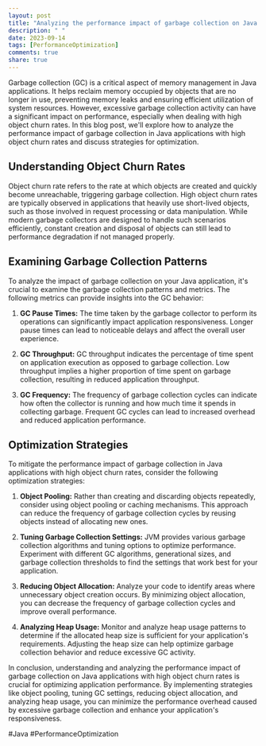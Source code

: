 ```yaml
---
layout: post
title: "Analyzing the performance impact of garbage collection on Java applications with high object churn rates"
description: " "
date: 2023-09-14
tags: [PerformanceOptimization]
comments: true
share: true
---
```


Garbage collection (GC) is a critical aspect of memory management in Java applications. It helps reclaim memory occupied by objects that are no longer in use, preventing memory leaks and ensuring efficient utilization of system resources. However, excessive garbage collection activity can have a significant impact on performance, especially when dealing with high object churn rates. In this blog post, we'll explore how to analyze the performance impact of garbage collection in Java applications with high object churn rates and discuss strategies for optimization.

## Understanding Object Churn Rates

Object churn rate refers to the rate at which objects are created and quickly become unreachable, triggering garbage collection. High object churn rates are typically observed in applications that heavily use short-lived objects, such as those involved in request processing or data manipulation. While modern garbage collectors are designed to handle such scenarios efficiently, constant creation and disposal of objects can still lead to performance degradation if not managed properly.

## Examining Garbage Collection Patterns

To analyze the impact of garbage collection on your Java application, it's crucial to examine the garbage collection patterns and metrics. The following metrics can provide insights into the GC behavior:

1. **GC Pause Times:** The time taken by the garbage collector to perform its operations can significantly impact application responsiveness. Longer pause times can lead to noticeable delays and affect the overall user experience.

2. **GC Throughput:** GC throughput indicates the percentage of time spent on application execution as opposed to garbage collection. Low throughput implies a higher proportion of time spent on garbage collection, resulting in reduced application throughput.

3. **GC Frequency:** The frequency of garbage collection cycles can indicate how often the collector is running and how much time it spends in collecting garbage. Frequent GC cycles can lead to increased overhead and reduced application performance.

## Optimization Strategies

To mitigate the performance impact of garbage collection in Java applications with high object churn rates, consider the following optimization strategies:

1. **Object Pooling:** Rather than creating and discarding objects repeatedly, consider using object pooling or caching mechanisms. This approach can reduce the frequency of garbage collection cycles by reusing objects instead of allocating new ones.

2. **Tuning Garbage Collection Settings:** JVM provides various garbage collection algorithms and tuning options to optimize performance. Experiment with different GC algorithms, generational sizes, and garbage collection thresholds to find the settings that work best for your application.

3. **Reducing Object Allocation:** Analyze your code to identify areas where unnecessary object creation occurs. By minimizing object allocation, you can decrease the frequency of garbage collection cycles and improve overall performance.

4. **Analyzing Heap Usage:** Monitor and analyze heap usage patterns to determine if the allocated heap size is sufficient for your application's requirements. Adjusting the heap size can help optimize garbage collection behavior and reduce excessive GC activity.

In conclusion, understanding and analyzing the performance impact of garbage collection on Java applications with high object churn rates is crucial for optimizing application performance. By implementing strategies like object pooling, tuning GC settings, reducing object allocation, and analyzing heap usage, you can minimize the performance overhead caused by excessive garbage collection and enhance your application's responsiveness.

#Java #PerformanceOptimization